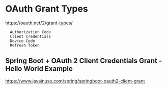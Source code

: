 # OAuth Grant Types

https://oauth.net/2/grant-types/

      Authorization Code
      Client Credentials
      Device Code
      Refresh Token



## Spring Boot + OAuth 2 Client Credentials Grant - Hello World Example

https://www.javainuse.com/spring/springboot-oauth2-client-grant
